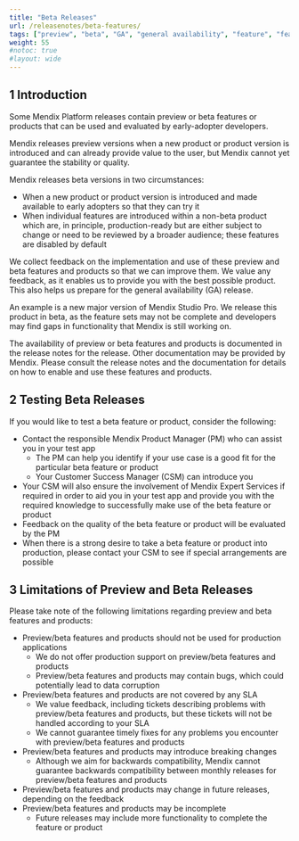 ```yaml
---
title: "Beta Releases"
url: /releasenotes/beta-features/
tags: ["preview", "beta", "GA", "general availability", "feature", "feature flag", "product"]
weight: 55
#notoc: true
#layout: wide
---
```


## 1 Introduction

Some Mendix Platform releases contain preview or beta features or products that can be used and evaluated by early-adopter developers. 

Mendix releases preview versions when a new product or product version is introduced and can already provide value to the user, but Mendix cannot yet guarantee the stability or quality.

Mendix releases beta versions in two circumstances:

* When a new product or product version is introduced and made available to early adopters so that they can try it
* When individual features are introduced within a non-beta product which are, in principle, production-ready but are either subject to change or need to be reviewed by a broader audience; these features are disabled by default

We collect feedback on the implementation and use of these preview and beta features and products so that we can improve them. We value any feedback, as it enables us to provide you with the best possible product. This also helps us prepare for the general availability (GA) release.

An example is a new major version of Mendix Studio Pro. We release this product in beta, as the feature sets may not be complete and developers may find gaps in functionality that Mendix is still working on.

The availability of preview or beta features and products is documented in the release notes for the release. Other documentation may be provided by Mendix. Please consult the release notes and the documentation for details on how to enable and use these features and products.

## 2 Testing Beta Releases

If you would like to test a beta feature or product, consider the following:

* Contact the responsible Mendix Product Manager (PM) who can assist you in your test app
    * The PM can help you identify if your use case is a good fit for the particular beta feature or product
    * Your Customer Success Manager (CSM) can introduce you
* Your CSM will also ensure the involvement of Mendix Expert Services if required in order to aid you in your test app and provide you with the required knowledge to successfully make use of the beta feature or product
* Feedback on the quality of the beta feature or product will be evaluated by the PM
* When there is a strong desire to take a beta feature or product into production, please contact your CSM to see if special arrangements are possible

## 3 Limitations of Preview and Beta Releases

Please take note of the following limitations regarding preview and beta features and products:

* Preview/beta features and products should not be used for production applications
    * We do not offer production support on preview/beta features and products
    * Preview/beta features and products may contain bugs, which could potentially lead to data corruption
* Preview/beta features and products are not covered by any SLA
    * We value feedback, including tickets describing problems with preview/beta features and products, but these tickets will not be handled according to your SLA
    * We cannot guarantee timely fixes for any problems you encounter with preview/beta features and products 
* Preview/beta features and products may introduce breaking changes
    * Although we aim for backwards compatibility, Mendix cannot guarantee backwards compatibility between monthly releases for preview/beta features and products
* Preview/beta features and products may change in future releases, depending on the feedback
* Preview/beta features and products may be incomplete
    * Future releases may include more functionality to complete the feature or product
 
